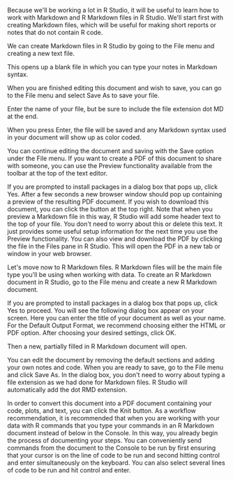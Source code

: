 Because we'll be working a lot in R Studio, it will be useful to learn how to work with Markdown and R Markdown files in R Studio. We'll start first with creating Markdown files, which will be useful for making short reports or notes that do not contain R code.

We can create Markdown files in R Studio by going to the File menu and creating a new text file.

This opens up a blank file in which you can type your notes in Markdown syntax.

When you are finished editing this document and wish to save, you can go to the File menu and select
Save As to save your file.

Enter the name of your file, but be sure to include the file extension dot MD at the end.

When you press Enter, the file will be saved and any Markdown syntax used in your document will show up as color coded.

You can continue editing the document and saving with the Save option under the File menu. If you want to create a PDF of this document to share with someone, you can use the Preview functionality available from the toolbar at the top of the text editor.

If you are prompted to install packages in a dialog box that pops up, click Yes. After a few seconds a new browser window should pop up containing a preview of the resulting PDF document. If you wish to download this document, you can click the button at the top right. Note that when you preview a Markdown file in this way, R Studio will add some header text to the top of your file. You don't need to worry about this or delete this text. It just provides some useful setup information for the next time you use the Preview functionality. You can also view and download the PDF by clicking the file in the Files pane in R Studio. This will open the PDF in a new tab or window in your web browser.

Let's move now to R Markdown files. R Markdown files will be the main file type you'll be using when working with data. To create an R Markdown document in R Studio, go to the File menu and create a new R Markdown document.

If you are prompted to install packages in a dialog box that pops up, click Yes to proceed. You will see the following dialog box appear on your screen. Here you can enter the title of your document as well as your name. For the Default Output Format, we recommend choosing either the HTML or PDF option. After choosing your desired settings, click OK.

Then a new, partially filled in R Markdown document will open.

You can edit the document by removing the default sections and adding your own notes and code. When you are ready to save, go to the File menu and click Save As. In the dialog box, you don't need to worry about typing a file extension as we had done for Markdown files. R Studio will automatically add the dot RMD extension.

In order to convert this document into a PDF document containing your code, plots, and text, you can click the Knit button. As a workflow recommendation, it is recommended that when you are working with your data with R commands that you type your commands in an R Markdown document instead of below in the Console. In this way, you already begin the process of documenting your steps. You can conveniently send commands from the document to the Console to be run by first ensuring that your cursor is on the line of code to be run and second hitting control and enter simultaneously on the keyboard. You can also select several lines of code to be run and hit control and enter.
